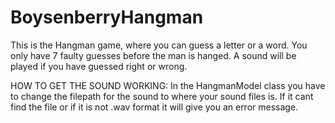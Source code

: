 # BoysenberryHangman

This is the Hangman game, where you can guess a letter or a word. You only have 7 faulty guesses before the man is hanged.
A sound will be played if you have guessed right or wrong.

HOW TO GET THE SOUND WORKING:
In the HangmanModel class you have to change the filepath for the sound to where your 
sound files is. If it cant find the file or if it is not .wav format it will give you an error message.
